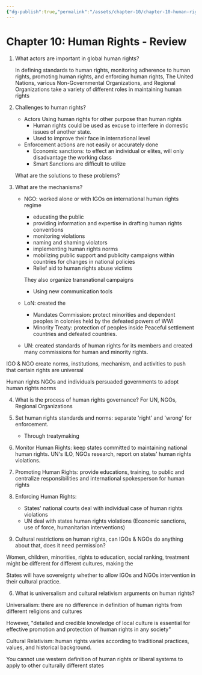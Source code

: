 ```yaml
---
{"dg-publish":true,"permalink":"/assets/chapter-10/chapter-10-human-rights-review/"}
---
```


# Chapter 10: Human Rights - Review

1. What actors are important in global human rights?
    
    In defining standards to human rights, monitoring adherence to human rights, promoting human rights, and enforcing human rights, The United Nations, various Non-Governmental Organizations, and Regional Organizations take a variety of different roles in maintaining human rights
    
2. Challenges to human rights?
    - Actors Using human rights for other purpose than human rights
        - Human rights could be used as excuse to interfere in domestic issues of another state.
        - Used to improve their face in international level
    - Enforcement actions are not easily or accurately done
        - Economic sanctions: to effect an individual or elites, will only disadvantage the working class
        - Smart Sanctions are difficult to utilize
    
    What are the solutions to these problems? 
    
3. What are the mechanisms?
    - NGO: worked alone or with IGOs on international human rights regime
        - educating the public
        - providing information and expertise in drafting human rights conventions
        - monitoring violations
        - naming and shaming violators
        - implementing human rights norms
        - mobilizing public support and publicity campaigns within countries for changes in national policies
        - Relief aid to human rights abuse victims
        
        They also organize transnational campaigns 
        
        - Using new communication tools
    - LoN: created the
        - Mandates Commission: protect minorities and dependent peoples in colonies held by the defeated powers of WWI
        - Minority Treaty: protection of peoples inside Peaceful settlement countries and defeated countries.
    - UN: created standards of human rights for its members and created many commissions for human and minority rights.

IGO & NGO create norms, institutions, mechanism, and activities to push that certain rights are universal

Human rights NGOs and individuals persuaded governments to adopt human rights norms

4. What is the process of human rights governance? For UN, NGOs, Regional Organizations

1. Set human rights standards and norms: separate 'right' and 'wrong' for enforcement. 
    - Through treatymaking
2. Monitor Human Rights: keep states committed to maintaining national human rights. UN's ILO, NGOs research, report on states' human rights violations.
3. Promoting Human Rights: provide educations, training, to public and centralize responsibilities and international spokesperson for human rights
4. Enforcing Human Rights: 
    - States' national courts deal with individual case of human rights violations
    - UN deal with states human rights violations (Economic sanctions, use of force, humanitarian interventions)

5. Cultural restrictions on human rights, can IGOs & NGOs do anything about that, does it need permission?

Women, children, minorities, rights to education, social ranking, treatment might be different for different cultures, making the 

States will have sovereignty whether to allow IGOs and NGOs intervention in their cultural practice.

6. What is universalism and cultural relativism arguments on human rights?

Universalism: there are no difference in definition of human rights from different religions and cultures

However, "detailed and credible knowledge of local culture is essential for effective promotion and protection of human rights in any society"

Cultural Relativism: human rights varies according to traditional practices, values, and historical background.

You cannot use western definition of human rights or liberal systems to apply to other culturally different states